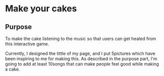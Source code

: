 # Make your cakes

## Purpose
To make the cake listening to the music so that users can get healed from this interactive game.

Currently, I designed the tittle of my page, and I put 5pictures which have been inspiring to me for making this. As described in the purpose part, I'm going to add at least 10songs that can make people feel good while making a cake.
